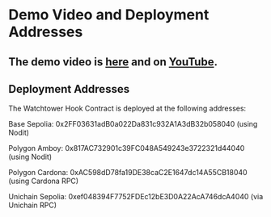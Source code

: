 # Demo Video and Deployment Addresses

## The demo video is [here](./Watchtower720p.mov) and on [YouTube](https://youtu.be/KvgtkRz6jk0).

## Deployment Addresses

The Watchtower Hook Contract is deployed at the following addresses:

Base Sepolia: 0x2FF03631adB0a022Da831c932A1A3dB32b058040 (using Nodit)

Polygon Amboy: 0x817AC732901c39FC048A549243e3722321d44040 (using Nodit)

Polygon Cardona: 0xAC598dD78fa19DE38caC2E1647dc14A55CB18040 (using Cardona RPC)

Unichain Sepolia: 0xef048394F7752FDEc12bE3D0A22AcA746dcA4040 (via Unichain RPC)

